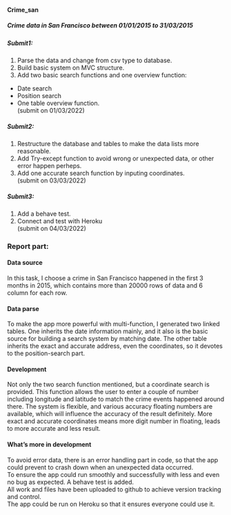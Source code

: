 #### Crime_san
##### Crime data in San Francisco between 01/01/2015 to 31/03/2015

##### Submit1:  
1. Parse the data and change from csv type to database.  
2. Build basic system on MVC structure.  
3. Add two basic search functions and one overview function:  
  * Date search  
  * Position search  
  * One table overview function.  
(submit on 01/03/2022)  

##### Submit2:  
1. Restructure the database and tables to make the data lists more reasonable.  
2. Add Try-except function to avoid wrong or unexpected data, or other error happen perheps.  
3. Add one accurate search function by inputing coordinates.  
(submit on 03/03/2022)

##### Submit3:  
1. Add a behave test.  
2. Connect and test with Heroku  
(submit on 04/03/2022)


### Report part:
#### Data source
In this task, I choose a crime in San Francisco happened in the first 3 months in 2015, which contains more than 20000 rows of data and 6 column  for each row.
#### Data parse
To make the app more powerful with multi-function, I generated two linked tables. One inherits the date information mainly, and it also is the basic source for building a search system by matching date. The other table inherits the exact and accurate address, even the coordinates, so it devotes to the position-search part.
#### Development
Not only the two search function mentioned, but a coordinate search is provided. This function allows the user to enter a couple of number including longitude and latitude to match the crime events happened around there. The system is flexible, and various accuracy floating numbers are available, which will influence the accuracy of the result definitely. More exact and accurate coordinates means more digit number in floating, leads to more accurate and less result.
#### What’s more in development
To avoid error data, there is an error handling part in code, so that the app could prevent to crash down when an unexpected data occurred.  
To ensure the app could run smoothly and successfully with less and even no bug as expected. A behave test is added.  
All work and files have been uploaded to github to achieve version tracking and control.  
The app could be run on Heroku so that it ensures everyone could use it.  
